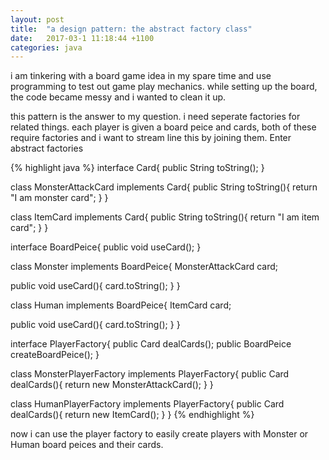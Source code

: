 ```yaml
---
layout: post
title:  "a design pattern: the abstract factory class"
date:   2017-03-1 11:18:44 +1100
categories: java
---
```

i am tinkering with a board game idea in my spare time and use programming to test out game play mechanics. while setting up the board, the code became messy and i wanted to clean it up.

this pattern is the answer to my question. i need seperate factories for related things. each player is given a board peice and cards, both of these require factories and i want to stream line this by joining them. Enter abstract factories

{% highlight java %}
interface Card{
  public String toString();
}

class MonsterAttackCard implements Card{
  public String toString(){
   return "I am monster card"; 
  }
}

class ItemCard implements Card{
  public String toString(){
   return "I am item card"; 
  }
}

interface BoardPeice{
  public void useCard(); 
}

class Monster implements BoardPeice{
  MonsterAttackCard card;

  public void useCard(){
   card.toString(); 
  }
}

class Human implements BoardPeice{
  ItemCard card;
  
  public void useCard(){
   card.toString(); 
  }
}

interface PlayerFactory{
 public Card dealCards();
 public BoardPeice createBoardPeice();
}

class MonsterPlayerFactory implements PlayerFactory{
 public Card dealCards(){
  return new MonsterAttackCard();
 }
}

class HumanPlayerFactory implements PlayerFactory{
 public Card dealCards(){
  return new ItemCard();
 }
}
{% endhighlight %}

now i can use the player factory to easily create players with Monster or Human board peices and their cards.